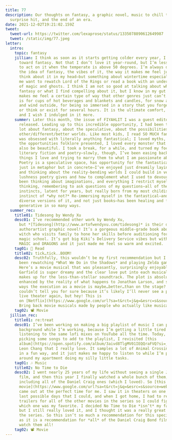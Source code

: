 ```yaml
---
title: 77
description: Our thoughts on fantasy, a graphic novel, music to chill to, a
  surprise hit, and the end of an era.
date: 2021-12-02T19:21:02.159Z
tweet:
  tweet-url: https://twitter.com/lexaprose/status/1335078890612649987
  tweet: /static/img/77.jpeg
letter:
  intro:
    topic: fantasy
    jillian: I think as soon as it starts getting colder every year, I start leaning
      toward fantasy. Not that I don’t love it year-round, but I’m less likely
      to act on it when the temperate is above 50 degrees. I’m always drawn to
      the idea of fantasy, the vibes of it, the way it makes me feel just to
      think about it in my head—but something about wintertime especially makes
      me want to rewatch Lord of the Rings or read a book with an undercurrent
      of magic and ghosts. I think I am not so good at talking about why I like
      fantasy or what I find compelling about it, but I know in my gut that it
      makes me feel a certain type of way that other genres just can’t. Fantasy
      is for cups of hot beverages and blankets and candles, for snow and rain
      and wind outside, for being so immersed in a story that you forget to move
      or think or exist for several hours. It is the ultimate comfort, to me,
      and I wish I indulged in it more.
    summer: Later this month, the issue of FIYAHLIT I was a guest editor for will be
      released. Leading up to this incredible opportunity, I had been thinking a
      lot about fantasy, about the speculative, about the possibilities of
      other/different/better worlds. Like most kids, I read SO MUCH fantasy—I
      was obsessed with literally anything fantastical; I loved myths, I loved
      the opportunities folklore presented, I loved every monster that could
      also be beautiful. I took a break, for a while, and turned my focus to
      literary fiction and poetry—slowly, though, I’ve been easing back into the
      things I love and trying to marry them to what I am passionate about now.
      Poetry is a speculative space, has opportunity for the fantastical not
      just in metaphor but in concrete—I’ve enjoyed just dreamily laying around
      and thinking about the reality-bending worlds I could build in verse, the
      lushness poetry gives and how to complement what I used to devour. I’ve
      been thinking about imaginations, and everything I restrict myself from
      thinking, remembering to ask questions of my questions—all of these
      instincts, latent for years, but really born from my most childish
      instinct of *why not?* Re-immersing myself in the fantastical—and more
      diverse versions of it, and not just books—has been healing and fun and
      generative in so many ways.
  summer_rec:
    title01: Tidesong by Wendy Xu
    desc01: I’ve recommended other work by Wendy Xu,
      but *[Tidesong](http://www.artofwendyxu.com/tidesong)* is their debut
      authorartist graphic novel! It’s a gorgeous middle-grade book about a kid
      witch who visits family to hone her skills before auditioning for a fancy
      magic school. It’s got big Kiki’s Delivery Service vibes but with WIND
      MAGIC and DRAGONS and it just made me feel so warm and excited.
    tag01: 📖 Read
    title02: tick…tick..BOOM!
    desc02: Truthfully, this wouldn’t be my first recommendation but I’ve mostly
      been rewatching *What We Do in the Shadows* and playing Zelda games SO!
      Here’s a movie musical that was pleasantly, surprisingly enjoyable! Andrew
      Garfield is super dreamy and the clear love put into each musical number
      makes up for the less-than-stellar soundtrack. The plot is absolutely
      enhanced by the reality of what happens to Jonathan Larson, and so in many
      ways the execution as a movie is maybe…better…than on the stage? I
      couldn’t tell you for sure because it’s likely I’ll never see a piece of
      live theater again, but hey! This is
      on [Netflix](https://www.google.com/url?sa=t&rct=j&q=&esrc=s&source=web&cd=&cad=rja&uact=8&ved=2ahUKEwjPleeY0sb0AhXWkokEHc9-BQkQtwJ6BAgQEAM&url=https%3A%2F%2Fwww.netflix.com%2Ftitle%2F81149184&usg=AOvVaw18yE_gs58qVawsLushjIgP).
      Bring back movie musicals made by people who actually like musicals!!!!!!
    tag02: 📽️ Movie
  jillian_rec:
    title01: re:treat
    desc01: I’ve been working on making a big playlist of music I can put on in the
      background while I’m working, because I’m getting a little tired of
      listening to the same lofi mixes on YouTube all the time. Today, while
      picking some songs to add to the playlist, I revisited [this
      album](https://open.spotify.com/album/3aivd8TlgMV01IEQQraFVQ?si=_oYLLRr8RLWvQBVosft3vQ) by
      Leon Chang that I really love. It samples a lot of Animal Crossing music
      in a fun way, and it just makes me happy to listen to while I’m puttering
      around my apartment doing my silly little tasks.
    tag01: 🎶 Music
    title02: No Time to Die
    desc02: I went nearly 25 years of my life without seeing a single James Bond
      film, and then this year I finally watched a whole bunch of them,
      including all of the Daniel Craig ones (which I loved). So [this
      movie](https://www.google.com/url?sa=t&rct=j&q=&esrc=s&source=web&cd=&cad=rja&uact=8&ved=2ahUKEwiL06mJ0sb0AhVvlIkEHSPeDR4QFnoECFAQAQ&url=https%3A%2F%2Fwww.imdb.com%2Ftitle%2Ftt2382320%2F&usg=AOvVaw2qoLQcMuUBYXfnw48CfYw9) really
      came out at the perfect time for me. I saw it in theaters on one of the
      last possible days that I could, and when I got home, I had to rewatch the
      trailers for all of the other movies in the series so I could figure out
      which one was my favorite. I decided No Time to Die *isn’t* my favorite,
      but I still really loved it, and I thought it was a really great ending to
      the series. So this isn’t so much a recommendation for this specific movie
      as it is a recommendation for *all* of the Daniel Craig Bond films—go
      watch them all!
    tag02: 📽️ Movie
---
```

